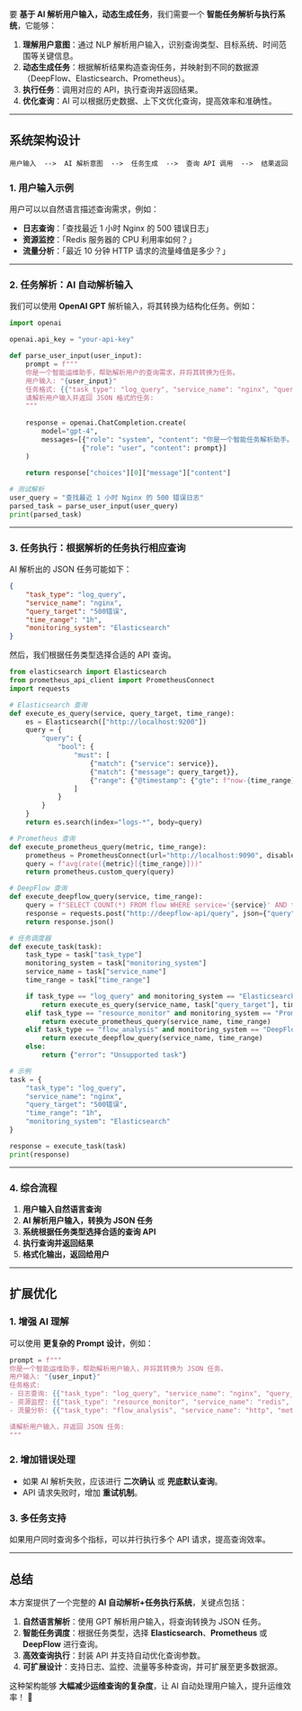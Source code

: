 要 **基于 AI 解析用户输入，动态生成任务**，我们需要一个 **智能任务解析与执行系统**，它能够：  

1. **理解用户意图**：通过 NLP 解析用户输入，识别查询类型、目标系统、时间范围等关键信息。  
2. **动态生成任务**：根据解析结果构造查询任务，并映射到不同的数据源（DeepFlow、Elasticsearch、Prometheus）。  
3. **执行任务**：调用对应的 API，执行查询并返回结果。  
4. **优化查询**：AI 可以根据历史数据、上下文优化查询，提高效率和准确性。  

---

## **系统架构设计**

```plaintext
用户输入  -->  AI 解析意图  -->  任务生成  -->  查询 API 调用  -->  结果返回
```

### **1. 用户输入示例**

用户可以以自然语言描述查询需求，例如：

- **日志查询**：「查找最近 1 小时 Nginx 的 500 错误日志」
- **资源监控**：「Redis 服务器的 CPU 利用率如何？」
- **流量分析**：「最近 10 分钟 HTTP 请求的流量峰值是多少？」

---

### **2. 任务解析：AI 自动解析输入**

我们可以使用 **OpenAI GPT** 解析输入，将其转换为结构化任务。例如：

```python
import openai

openai.api_key = "your-api-key"

def parse_user_input(user_input):
    prompt = f"""
    你是一个智能运维助手，帮助解析用户的查询需求，并将其转换为任务。
    用户输入: "{user_input}"
    任务格式: {{"task_type": "log_query", "service_name": "nginx", "query_target": "500错误", "time_range": "1h", "monitoring_system": "Elasticsearch"}}
    请解析用户输入并返回 JSON 格式的任务:
    """
    
    response = openai.ChatCompletion.create(
        model="gpt-4",
        messages=[{"role": "system", "content": "你是一个智能任务解析助手。"},
                  {"role": "user", "content": prompt}]
    )
    
    return response["choices"][0]["message"]["content"]

# 测试解析
user_query = "查找最近 1 小时 Nginx 的 500 错误日志"
parsed_task = parse_user_input(user_query)
print(parsed_task)
```

---

### **3. 任务执行：根据解析的任务执行相应查询**

AI 解析出的 JSON 任务可能如下：

```json
{
    "task_type": "log_query",
    "service_name": "nginx",
    "query_target": "500错误",
    "time_range": "1h",
    "monitoring_system": "Elasticsearch"
}
```

然后，我们根据任务类型选择合适的 API 查询。

```python
from elasticsearch import Elasticsearch
from prometheus_api_client import PrometheusConnect
import requests

# Elasticsearch 查询
def execute_es_query(service, query_target, time_range):
    es = Elasticsearch(["http://localhost:9200"])
    query = {
        "query": {
            "bool": {
                "must": [
                    {"match": {"service": service}},
                    {"match": {"message": query_target}},
                    {"range": {"@timestamp": {"gte": f"now-{time_range}"}}}
                ]
            }
        }
    }
    return es.search(index="logs-*", body=query)

# Prometheus 查询
def execute_prometheus_query(metric, time_range):
    prometheus = PrometheusConnect(url="http://localhost:9090", disable_ssl=True)
    query = f"avg(rate({metric}[{time_range}]))"
    return prometheus.custom_query(query)

# DeepFlow 查询
def execute_deepflow_query(service, time_range):
    query = f"SELECT COUNT(*) FROM flow WHERE service='{service}' AND timestamp > NOW() - INTERVAL {time_range}"
    response = requests.post("http://deepflow-api/query", json={"query": query})
    return response.json()

# 任务调度器
def execute_task(task):
    task_type = task["task_type"]
    monitoring_system = task["monitoring_system"]
    service_name = task["service_name"]
    time_range = task["time_range"]

    if task_type == "log_query" and monitoring_system == "Elasticsearch":
        return execute_es_query(service_name, task["query_target"], time_range)
    elif task_type == "resource_monitor" and monitoring_system == "Prometheus":
        return execute_prometheus_query(service_name, time_range)
    elif task_type == "flow_analysis" and monitoring_system == "DeepFlow":
        return execute_deepflow_query(service_name, time_range)
    else:
        return {"error": "Unsupported task"}

# 示例
task = {
    "task_type": "log_query",
    "service_name": "nginx",
    "query_target": "500错误",
    "time_range": "1h",
    "monitoring_system": "Elasticsearch"
}

response = execute_task(task)
print(response)
```

---

### **4. 综合流程**

1. **用户输入自然语言查询**
2. **AI 解析用户输入，转换为 JSON 任务**
3. **系统根据任务类型选择合适的查询 API**
4. **执行查询并返回结果**
5. **格式化输出，返回给用户**

---

## **扩展优化**

### **1. 增强 AI 理解**

可以使用 **更复杂的 Prompt 设计**，例如：

```python
prompt = f"""
你是一个智能运维助手，帮助解析用户输入，并将其转换为 JSON 任务。
用户输入: "{user_input}"
任务格式:
- 日志查询: {{"task_type": "log_query", "service_name": "nginx", "query_target": "错误", "time_range": "1h", "monitoring_system": "Elasticsearch"}}
- 资源监控: {{"task_type": "resource_monitor", "service_name": "redis", "metric": "cpu_usage", "time_range": "10m", "monitoring_system": "Prometheus"}}
- 流量分析: {{"task_type": "flow_analysis", "service_name": "http", "metric": "request_rate", "time_range": "10m", "monitoring_system": "DeepFlow"}}

请解析用户输入，并返回 JSON 任务:
"""
```

### **2. 增加错误处理**

- 如果 AI 解析失败，应该进行 **二次确认** 或 **兜底默认查询**。
- API 请求失败时，增加 **重试机制**。

### **3. 多任务支持**

如果用户同时查询多个指标，可以并行执行多个 API 请求，提高查询效率。

---

## **总结**

本方案提供了一个完整的 **AI 自动解析+任务执行系统**，关键点包括：

1. **自然语言解析**：使用 GPT 解析用户输入，将查询转换为 JSON 任务。
2. **智能任务调度**：根据任务类型，选择 **Elasticsearch**、**Prometheus** 或 **DeepFlow** 进行查询。
3. **高效查询执行**：封装 API 并支持自动优化查询参数。
4. **可扩展设计**：支持日志、监控、流量等多种查询，并可扩展至更多数据源。

这种架构能够 **大幅减少运维查询的复杂度**，让 AI 自动处理用户输入，提升运维效率！ 🚀
